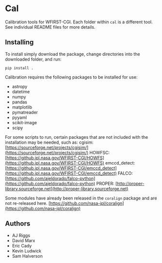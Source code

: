 # Cal
Calibration tools for WFIRST-CGI.  Each folder within `cal` is a
different tool.  See individual README files for more details.

## Installing
To install simply download the package, change directories into the downloaded folder, and run:

	pip install .

Calibration requires the following packages to be installed for use:

* astropy
* datetime
* numpy
* pandas
* matplotlib
* pymatreader
* pyyaml
* scikit-image
* scipy

For some scripts to run, certain packages that are not included with the installation may be needed, such as:
cgisim:  [https://sourceforge.net/projects/cgisim/](https://sourceforge.net/projects/cgisim/)
HOWFSC:  [https://github.jpl.nasa.gov/WFIRST-CGI/HOWFS](https://github.jpl.nasa.gov/WFIRST-CGI/HOWFS)
emccd_detect:  [https://github.jpl.nasa.gov/WFIRST-CGI/emccd_detect](https://github.jpl.nasa.gov/WFIRST-CGI/emccd_detect)
FALCO:  [https://github.com/ajeldorado/falco-python](https://github.com/ajeldorado/falco-python)
PROPER:  [http://proper-library.sourceforge.net](http://proper-library.sourceforge.net)

Some modules have already been released in the `coralign` package and are not re-released here.
[https://github.com/nasa-jpl/coralign](https://github.com/nasa-jpl/coralign)


## Authors

* AJ Riggs
* David Marx
* Eric Cady
* Kevin Ludwick
* Sam Halverson
